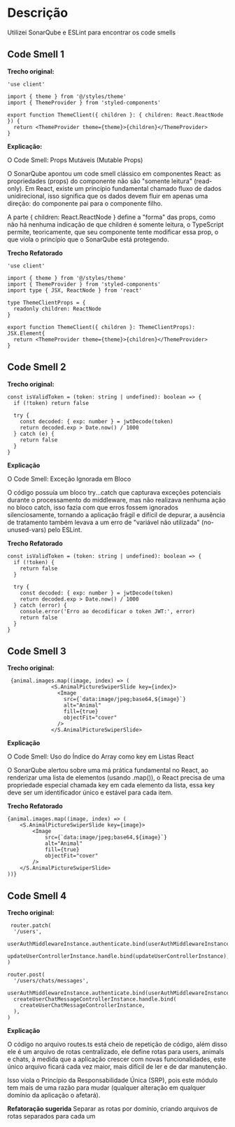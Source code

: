 # Descrição
Utilizei SonarQube e ESLint para encontrar os code smells

## Code Smell 1

**Trecho original:**
```
'use client'

import { theme } from '@/styles/theme'
import { ThemeProvider } from 'styled-components'

export function ThemeClient({ children }: { children: React.ReactNode }) {
  return <ThemeProvider theme={theme}>{children}</ThemeProvider>
}
```
**Explicação:**

O Code Smell: Props Mutáveis (Mutable Props)

O SonarQube apontou um code smell clássico em componentes React: as propriedades (props) do componente não são "somente leitura" (read-only).
Em React, existe um princípio fundamental chamado fluxo de dados unidirecional, isso significa que os dados devem fluir em apenas uma direção: do componente pai para o componente filho.

A parte { children: React.ReactNode } define a "forma" das props, como não há nenhuma indicação de que children é somente leitura, o TypeScript permite, teoricamente, que seu componente tente modificar essa prop, o que viola o princípio que o SonarQube está protegendo.

**Trecho Refatorado**
```
'use client'

import { theme } from '@/styles/theme'
import { ThemeProvider } from 'styled-components'
import type { JSX, ReactNode } from 'react' 

type ThemeClientProps = {
  readonly children: ReactNode
}

export function ThemeClient({ children }: ThemeClientProps): JSX.Element{
  return <ThemeProvider theme={theme}>{children}</ThemeProvider>
}
```


## Code Smell 2
**Trecho original:**
```
const isValidToken = (token: string | undefined): boolean => {
  if (!token) return false

  try {
    const decoded: { exp: number } = jwtDecode(token)
    return decoded.exp > Date.now() / 1000
  } catch (e) {
    return false
  }
}
```

**Explicação**

O Code Smell: Exceção Ignorada em Bloco

 O código possuía um bloco try...catch que capturava exceções potenciais durante o processamento do middleware, mas não realizava nenhuma ação no bloco catch, isso fazia com que erros fossem ignorados silenciosamente, tornando a aplicação frágil e difícil de depurar, a ausência de tratamento também levava a um erro de "variável não utilizada" (no-unused-vars) pelo ESLint.

**Trecho Refatorado**
```
const isValidToken = (token: string | undefined): boolean => {
  if (!token) {
    return false
  }

  try {
    const decoded: { exp: number } = jwtDecode(token)
    return decoded.exp > Date.now() / 1000
  } catch (error) {
    console.error('Erro ao decodificar o token JWT:', error)
    return false
  }
}
```

## Code Smell 3
**Trecho original:**
```
 {animal.images.map((image, index) => (
              <S.AnimalPictureSwiperSlide key={index}>
                <Image
                  src={`data:image/jpeg;base64,${image}`}
                  alt="Animal"
                  fill={true}
                  objectFit="cover"
                />
              </S.AnimalPictureSwiperSlide>
```


**Explicação**

O Code Smell:  Uso do Índice do Array como key em Listas React

O SonarQube alertou sobre uma má prática fundamental no React, ao renderizar uma lista de elementos (usando .map()), o React precisa de uma propriedade especial chamada key em cada elemento da lista, essa key deve ser um identificador único e estável para cada item.

**Trecho Refatorado**
```
{animal.images.map((image, index) => (
    <S.AnimalPictureSwiperSlide key={image}>
        <Image
            src={`data:image/jpeg;base64,${image}`}
            alt="Animal"
            fill={true}
            objectFit="cover"
        />
    </S.AnimalPictureSwiperSlide>
))}
```

## Code Smell 4
**Trecho original:**
```
 router.patch(
  '/users',
  userAuthMiddlewareInstance.authenticate.bind(userAuthMiddlewareInstance),
  updateUserControllerInstance.handle.bind(updateUserControllerInstance),
)

router.post(
  '/users/chats/messages',
  userAuthMiddlewareInstance.authenticate.bind(userAuthMiddlewareInstance),
  createUserChatMessageControllerInstance.handle.bind(
    createUserChatMessageControllerInstance,
  ),
)
```

**Explicação**

O código no arquivo routes.ts está cheio de repetição de código, além disso ele é um arquivo de rotas centralizado, ele define rotas para users, animals e chats, à medida que a aplicação crescer com novas funcionalidades, este único arquivo ficará cada vez maior, mais difícil de ler e de dar manutenção.

Isso viola o Princípio da Responsabilidade Única (SRP), pois este módulo tem mais de uma razão para mudar (qualquer alteração em qualquer domínio da aplicação o afetará).

**Refatoração sugerida**
Separar as rotas por domínio, criando arquivos de rotas separados para cada um